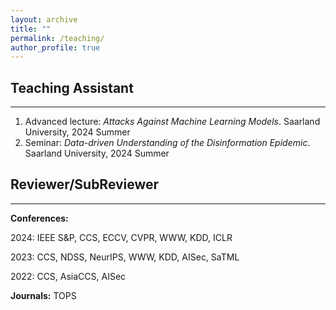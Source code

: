 ```yaml
---
layout: archive
title: ""
permalink: /teaching/
author_profile: true
---
```


## Teaching Assistant
---

1. Advanced lecture: _Attacks Against Machine Learning Models_. Saarland University, 2024 Summer
2. Seminar: _Data-driven Understanding of the Disinformation Epidemic_. Saarland University, 2024 Summer


## Reviewer/SubReviewer
---

**Conferences:** 

2024: IEEE S&P, CCS, ECCV, CVPR, WWW, KDD, ICLR

2023: CCS, NDSS, NeurIPS, WWW, KDD, AISec, SaTML

2022: CCS, AsiaCCS, AISec

**Journals:** TOPS
